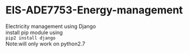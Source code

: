 # EIS-ADE7753-Energy-management
Electricity management using Django
<br>install pip module using<br>
```pip2 install django```<br>
Note:will only work on python2.7
